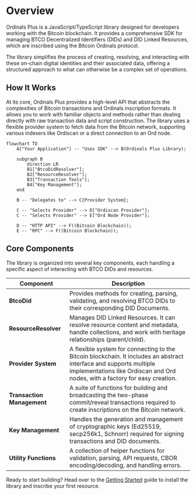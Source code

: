 # Overview

Ordinals Plus is a JavaScript/TypeScript library designed for developers working with the Bitcoin blockchain. It provides a comprehensive SDK for managing BTCO Decentralized Identifiers (DIDs) and DID Linked Resources, which are inscribed using the Bitcoin Ordinals protocol.

The library simplifies the process of creating, resolving, and interacting with these on-chain digital identities and their associated data, offering a structured approach to what can otherwise be a complex set of operations.

## How It Works

At its core, Ordinals Plus provides a high-level API that abstracts the complexities of Bitcoin transactions and Ordinals inscription formats. It allows you to work with familiar objects and methods rather than dealing directly with raw transaction data and script construction. The library uses a flexible provider system to fetch data from the Bitcoin network, supporting various indexers like Ordiscan or a direct connection to an Ord node.

```mermaid
flowchart TD
    A["Your Application"] -- "Uses SDK" --> B(Ordinals Plus Library);

    subgraph B
        direction LR
        B1["BtcoDidResolver"];
        B2["ResourceResolver"];
        B3["Transaction Tools"];
        B4["Key Management"];
    end

    B -- "Delegates to" --> C{Provider System};

    C -- "Selects Provider" --> D["Ordiscan Provider"];
    C -- "Selects Provider" --> E["Ord Node Provider"];

    D -- "HTTP API" --> F((Bitcoin Blockchain));
    E -- "RPC" --> F((Bitcoin Blockchain));
```

## Core Components

The library is organized into several key components, each handling a specific aspect of interacting with BTCO DIDs and resources.

| Component | Description |
|---|---|
| **BtcoDid** | Provides methods for creating, parsing, validating, and resolving BTCO DIDs to their corresponding DID Documents. |
| **ResourceResolver** | Manages DID Linked Resources. It can resolve resource content and metadata, handle collections, and work with heritage relationships (parent/child). |
| **Provider System** | A flexible system for connecting to the Bitcoin blockchain. It includes an abstract interface and supports multiple implementations like Ordiscan and Ord nodes, with a factory for easy creation. |
| **Transaction Management** | A suite of functions for building and broadcasting the two-phase commit/reveal transactions required to create inscriptions on the Bitcoin network. |
| **Key Management** | Handles the generation and management of cryptographic keys (Ed25519, secp256k1, Schnorr) required for signing transactions and DID documents. |
| **Utility Functions** | A collection of helper functions for validation, parsing, API requests, CBOR encoding/decoding, and handling errors. |

Ready to start building? Head over to the [Getting Started](./getting-started.md) guide to install the library and inscribe your first resource.